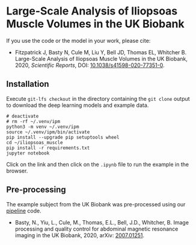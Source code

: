 # Large-Scale Analysis of Iliopsoas Muscle Volumes in the UK Biobank

If you use the code or the model in your work, please cite:
- Fitzpatrick J, Basty N, Cule M, Liu Y, Bell JD, Thomas EL, Whitcher B. Large-Scale Analysis of Iliopsoas Muscle Volumes in the UK Biobank, 2020, *Scientific Reports*, DOI: [10.1038/s41598-020-77351-0][scientific-reports].

## Installation

Execute `git-lfs checkout` in the directory containing the `git clone` output to download the deep learning models and example data.

```
# deactivate
# rm -rf ~/.venv/ipm
python3 -m venv ~/.venv/ipm 
source ~/.venv/ipm/bin/activate 
pip install --upgrade pip setuptools wheel 
cd ~/iliopsoas_muscle
pip install -r requirements.txt 
jupyter notebook 
```

Click on the link and then click on the `.ipynb` file to run the example in the browser.

## Pre-processing

The example subject from the UK Biobank was pre-processed using our [pipeline][pipeline] code.  
- Basty, N., Yiu, L., Cule, M., Thomas, E.L., Bell, J.D., Whitcher, B.  Image processing and quality control for 
abdominal magnetic resonance imaging in the UK Biobank, 2020, arXiv: [2007.01251][arxiv-pipeline].

[arxiv-ipm]: https://arxiv.org/abs/2008.05217
[arxiv-pipeline]: https://arxiv.org/abs/2007.01251
[pipeline]: https://github.com/recoh/pipeline
[scientific-reports]: https://dx.doi.org/10.1038/s41598-020-77351-0

